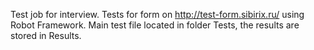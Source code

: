 Test job for interview. Tests for form on http://test-form.sibirix.ru/ using Robot Framework. Main test file located in folder Tests, the results are stored in Results.

